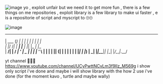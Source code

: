 ![image](https://user-images.githubusercontent.com/87212166/134061696-8f301274-349d-4a5e-80bf-492f5dcd921a.png)
yo , exploit unfair but we need it to get more fun , there is a few things on me repositories , exploit library is a few library to make ui faster , e is a repositorie of script and myscript to 🙄🙄

![image](https://user-images.githubusercontent.com/87212166/134063241-123f4d5a-7dac-41e2-9687-974d73c41d6f.png)


______ _ _       _     _   _       _     
| ___ (_) |     | |   | | | |     | |    
| |_/ /_| |_ ___| |__ | |_| |_   _| |__  
|  __/| | __/ __| '_ \|  _  | | | | '_ \ 
| |   | | || (__| | | | | | | |_| | |_) |
\_|   |_|\__\___|_| |_\_| |_/\__,_|_.__/ 
                                         
                                         
yt channel 🔽🔽🔽
https://www.youtube.com/channel/UCyPwttNCvLm3f9Ilz_M569g
i show only script i've done and maybe i will show library with the how 2 use i've done (for the moment kavo , turtle and maybe wally)
